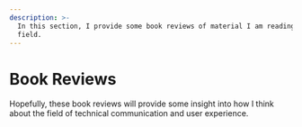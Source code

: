 ```yaml
---
description: >-
  In this section, I provide some book reviews of material I am reading in the
  field.
---
```


# Book Reviews

Hopefully, these book reviews will provide some insight into how I think about the field of technical communication and user experience.&#x20;
